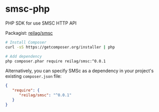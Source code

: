 # smsc-php
PHP SDK for use SMSC HTTP API

Packagist: [reilag/smsc](https://packagist.org/packages/reilag/smsc)

```bash
# Install Composer
curl -sS https://getcomposer.org/installer | php

# Add dependency
php composer.phar require reilag/smsc:^0.0.1
```

Alternatively, you can specify SMSc as a dependency in your project's existing `composer.json` file:

```json
{
   "require": {
      "reilag/smsc": "^0.0.1"
   }
}
```
